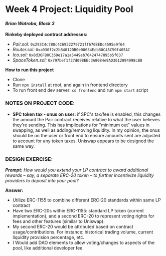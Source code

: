 # Week 4 Project: Liquidity Pool

#### _Brian Watroba, Block 3_

**Rinkeby deployed contract addresses:**

- _Pair.sol:_ `0x293C4c780c4C6952279721ff676BEDc4595e9f64`
- _Router.sol:_ `0xa030f2c2b84812DB0e08634EcbB0C45C50f465AC`
- _Ico.sol:_ `0x8d36FB0C359e17a1a5449eb76424747895b5f637`
- _SpaceToken.sol:_ `0x797bef1f37d098EEc3A8084e9AD3612894998cB8`

**How to run this project**

- Clone
- Run `npm install` at root, and again in frontend directory
- To run front end dev server: `cd frontend` and run `npm start` script

### NOTES ON PROJECT CODE:

- **SPC token tax - onus on user:** if SPC's tax/fee is enabled, this changes the amount the Pair contract receives relative to what the user believes they're sending. This has implications for "minimum out" values in swapping, as well as adding/removing liquidity. In my opinion, the onus should be on the user or front end to ensure amounts sent are adjusted to account for any token taxes. Uniswap appears to be designed the same way.

### DESIGN EXERCISE:

**_Prompt:_** _How would you extend your LP contract to award additional rewards – say, a separate ERC-20 token – to further incentivize liquidity providers to deposit into your pool?_

**Answer:**

- Utilize ERC-1155 to combine different ERC-20 standards within same LP contract
- Have two ERC-20s within ERC-1155: standard LP token (current implementation), and a second ERC-20 to represent voting rights for fees and other features (similar to Uniswap).
- My second ERC-20 would be attributed based on contract usage/contributions. For instance: historical trading volume, current liquidity provision percentage, etc.
- I Would add DAO elements to allow voting/changes to aspects of the pool, like additional developer fee
